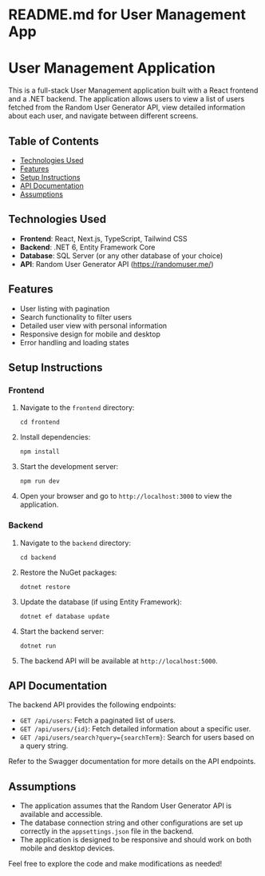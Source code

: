 # README.md for User Management App

# User Management Application

This is a full-stack User Management application built with a React frontend and a .NET backend. The application allows users to view a list of users fetched from the Random User Generator API, view detailed information about each user, and navigate between different screens.

## Table of Contents

- [Technologies Used](#technologies-used)
- [Features](#features)
- [Setup Instructions](#setup-instructions)
- [API Documentation](#api-documentation)
- [Assumptions](#assumptions)

## Technologies Used

- **Frontend**: React, Next.js, TypeScript, Tailwind CSS
- **Backend**: .NET 6, Entity Framework Core
- **Database**: SQL Server (or any other database of your choice)
- **API**: Random User Generator API (https://randomuser.me/)

## Features

- User listing with pagination
- Search functionality to filter users
- Detailed user view with personal information
- Responsive design for mobile and desktop
- Error handling and loading states

## Setup Instructions

### Frontend

1. Navigate to the `frontend` directory:
   ```
   cd frontend
   ```

2. Install dependencies:
   ```
   npm install
   ```

3. Start the development server:
   ```
   npm run dev
   ```

4. Open your browser and go to `http://localhost:3000` to view the application.

### Backend

1. Navigate to the `backend` directory:
   ```
   cd backend
   ```

2. Restore the NuGet packages:
   ```
   dotnet restore
   ```

3. Update the database (if using Entity Framework):
   ```
   dotnet ef database update
   ```

4. Start the backend server:
   ```
   dotnet run
   ```

5. The backend API will be available at `http://localhost:5000`.

## API Documentation

The backend API provides the following endpoints:

- `GET /api/users`: Fetch a paginated list of users.
- `GET /api/users/{id}`: Fetch detailed information about a specific user.
- `GET /api/users/search?query={searchTerm}`: Search for users based on a query string.

Refer to the Swagger documentation for more details on the API endpoints.

## Assumptions

- The application assumes that the Random User Generator API is available and accessible.
- The database connection string and other configurations are set up correctly in the `appsettings.json` file in the backend.
- The application is designed to be responsive and should work on both mobile and desktop devices.

Feel free to explore the code and make modifications as needed!